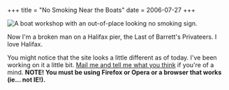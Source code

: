 +++
title = "No Smoking Near the Boats"
date = 2006-07-27
+++

![A boat workshop with an out-of-place looking no smoking sign.](http://www.aphoenix.ca/photoblog/photos/NoSmokingNearTheBoats.jpg "Now I'm a broken man on a Halifax pier, the Last of Barrett's Privateers.")

Now I'm a broken man on a Halifax pier, the Last of Barrett's Privateers. I love Halifax.

You might notice that the site looks a little different as of today. I've been working on it a little bit. [Mail me and tell me what you think](mailto:andrew@aphoenix.ca) if you're of a mind. **NOTE! You must be using Firefox or Opera or a browser that works (ie... not IE!).**
